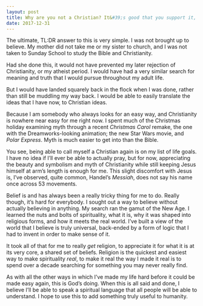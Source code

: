 ```yaml
---
layout: post
title: Why are you not a Christian? It&#39;s good that you support it, along with Judaism, but why don&#39;t you follow it? What reasons make you do this?
date: 2017-12-31
---
```


<p>The ultimate, TL:DR answer to this is very simple. I was not brought up to believe. My mother did not take me or my sister to church, and I was not taken to Sunday School to study the Bible and Christianity.</p><p>Had she done this, it would not have prevented my later rejection of Christianity, or my atheist period. I would have had a very similar search for meaning and truth that I would pursue throughout my adult life.</p><p>But I would have landed squarely back in the flock when I was done, rather than still be muddling my way back. I would be able to easily translate the ideas that I have now, to Christian ideas.</p><p>Because I am somebody who always looks for an easy way, and Christianity is nowhere near easy for me right now. I spent much of the Christmas holiday examining myth through a recent <i>Christmas Carol</i> remake, the one with the Dreamworks-looking animation; the new Star Wars movie, and <i>Polar Express</i>. Myth is much easier to get into than the Bible.</p><p>You see, being able to call myself a Christian again is on my list of life goals. I have no idea if I’ll ever be able to actually pray, but for now, appreciating the beauty and symbolism and myth of Christianity while still keeping Jesus himself at arm’s length is enough for me. This slight discomfort with Jesus is, I’ve observed, quite common, Handel’s <i>Messiah</i>, does not say his name once across 53 movements.</p><p>Belief is and has always been a really tricky thing for me to do. Really though, it’s hard for everybody. I sought out a way to believe without actually believing in anything. My search ran the gamut of the New Age. I learned the nuts and bolts of spirituality, what it is, why it was shaped into religious forms, and how it meets the real world. I’ve built a view of the world that I believe is truly universal, back-ended by a form of logic that I had to invent in order to make sense of it.</p><p>It took all of that for me to really <i>get</i> religion, to appreciate it for what it is at its very core, a shared set of beliefs. Religion is the quickest and easiest way to make spirituality <i>real</i>, to make it real the way I made it real is to spend over a decade searching for something you may never really find.</p><p>As with all the other ways in which I’ve made my life hard before it could be made easy again, this is God’s doing. When this is all said and done, I believe I’ll be able to speak a spiritual language that all people will be able to understand. I hope to use this to add something truly useful to humanity.</p>
